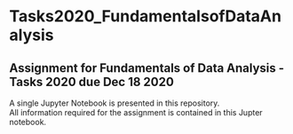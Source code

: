 # Tasks2020_FundamentalsofDataAnalysis

## Assignment for Fundamentals of Data Analysis - Tasks 2020 due Dec 18 2020

A single Jupyter Notebook is presented in this repository.<br>
All information required for the assignment is contained in this Jupter notebook.